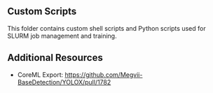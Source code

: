 ## Custom Scripts

This folder contains custom shell scripts and Python scripts used for SLURM job management and training.

## Additional Resources

- CoreML Export: https://github.com/Megvii-BaseDetection/YOLOX/pull/1782
